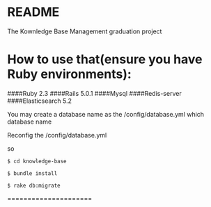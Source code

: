 # README
The Kownledge Base Management
graduation project

How to use that(ensure you have Ruby environments):
================
####Ruby 2.3
####Rails 5.0.1
####Mysql
####Redis-server
####Elasticsearch 5.2

You may create a database name as the /config/database.yml which database name

Reconfig the /config/database.yml

so 

<code>$ cd knowledge-base</code>

<code>$ bundle install</code>

<code>$ rake db:migrate</code>

=====================


